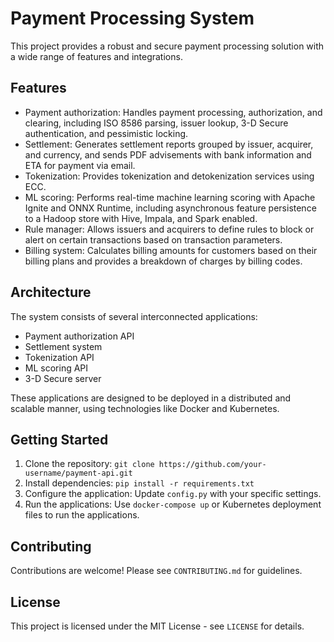 # Payment Processing System

This project provides a robust and secure payment processing solution with a wide range of features and integrations.

## Features

*   Payment authorization: Handles payment processing, authorization, and clearing, including ISO 8586 parsing, issuer lookup, 3-D Secure authentication, and pessimistic locking.
*   Settlement: Generates settlement reports grouped by issuer, acquirer, and currency, and sends PDF advisements with bank information and ETA for payment via email.
*   Tokenization: Provides tokenization and detokenization services using ECC.
*   ML scoring: Performs real-time machine learning scoring with Apache Ignite and ONNX Runtime, including asynchronous feature persistence to a Hadoop store with Hive, Impala, and Spark enabled.
*   Rule manager: Allows issuers and acquirers to define rules to block or alert on certain transactions based on transaction parameters.
*   Billing system: Calculates billing amounts for customers based on their billing plans and provides a breakdown of charges by billing codes.

## Architecture

The system consists of several interconnected applications:

*   Payment authorization API
*   Settlement system
*   Tokenization API
*   ML scoring API
*   3-D Secure server

These applications are designed to be deployed in a distributed and scalable manner, using technologies like Docker and Kubernetes.

## Getting Started

1.  Clone the repository: `git clone https://github.com/your-username/payment-api.git`
2.  Install dependencies: `pip install -r requirements.txt`
3.  Configure the application: Update `config.py` with your specific settings.
4.  Run the applications: Use `docker-compose up` or Kubernetes deployment files to run the applications.

## Contributing

Contributions are welcome! Please see `CONTRIBUTING.md` for guidelines.

## License

This project is licensed under the MIT License - see `LICENSE` for details.
